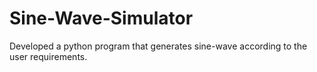 # Sine-Wave-Simulator
Developed a python program that generates sine-wave according to the user requirements.
